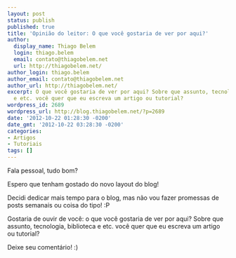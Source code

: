 ```yaml
---
layout: post
status: publish
published: true
title: 'Opinião do leitor: O que você gostaria de ver por aqui?'
author:
  display_name: Thiago Belem
  login: thiago.belem
  email: contato@thiagobelem.net
  url: http://thiagobelem.net/
author_login: thiago.belem
author_email: contato@thiagobelem.net
author_url: http://thiagobelem.net/
excerpt: O que você gostaria de ver por aqui? Sobre que assunto, tecnologia, biblioteca
  e etc. você quer que eu escreva um artigo ou tutorial?
wordpress_id: 2689
wordpress_url: http://blog.thiagobelem.net/?p=2689
date: '2012-10-22 01:28:30 -0200'
date_gmt: '2012-10-22 03:28:30 -0200'
categories:
- Artigos
- Tutoriais
tags: []
---
```

<p>Fala pessoal, tudo bom?</p>
<p>Espero que tenham gostado do novo layout do blog!</p>
<p>Decidi dedicar mais tempo para o blog, mas não vou fazer promessas de posts semanais ou coisa do tipo! :P</p>
<p>Gostaria de ouvir de você: o que você gostaria de ver por aqui? Sobre que assunto, tecnologia, biblioteca e etc. você quer que eu escreva um artigo ou tutorial?</p>
<p>Deixe seu comentário! :)</p>
